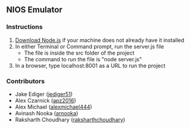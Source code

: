 ## NIOS Emulator

### Instructions

1) [Download Node.js](https://nodejs.org/en/download/) if your machine does not already have it installed
2) In either Terminal or Command prompt, run the server.js file
	- The file is inside the src folder of the project
	- The command to run the file is "node server.js"
3) In a browser, type localhost:8001 as a URL to run the project

### Contributors

- Jake Ediger ([jediger51](https://git.unl.edu/jediger51))
- Alex Czarnick ([apz2016](https://github.com/apz2016))
- Alex Michael ([alexmichael444](https://github.com/amichael444))
- Avinash Nooka ([arnooka](https://github.com/arnooka))
- Raksharth Choudhary ([raksharthchoudhary](https://github.com/raksharthchoudhary))
